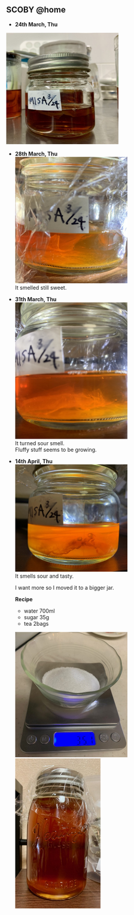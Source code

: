 ##  SCOBY @home<br>

- **24th March, Thu**<br>
<img width="300" alt="img" src="images/IMG_3476.jpeg">

- **28th March, Thu**<br>
<img width="300" alt="img" src="images/IMG_3513.jpeg"><br>
It smelled still sweet.

- **31th March, Thu**<br>
<img width="300" alt="img" src="images/IMG_3609.jpeg"><br>
It turned sour smell.<br>
Fluffy stuff seems to be growing.

- **14th April, Thu**<br>
<img width="300" alt="img" src="images/IMG_3933.jpeg"><br>
It smells sour and tasty.

  I want more so I moved it to a bigger jar.<br>
  
   **Recipe**
   - water 700ml
   - sugar 35g
   - tea 2bags

  <img width="300" alt="img" src="images/IMG_3928.jpeg"><br>
  <img height="400" alt="img" src="images/IMG_3936.jpeg"><br>




